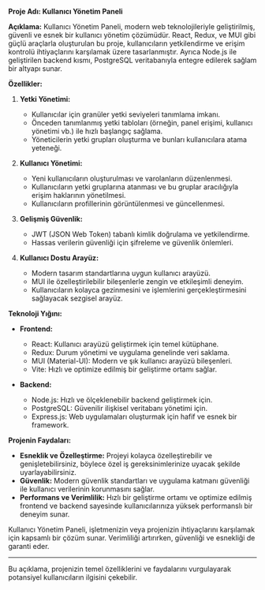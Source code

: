 **Proje Adı: Kullanıcı Yönetim Paneli**

**Açıklama:**
Kullanıcı Yönetim Paneli, modern web teknolojileriyle geliştirilmiş, güvenli ve esnek bir kullanıcı yönetim çözümüdür. React, Redux, ve MUI gibi güçlü araçlarla oluşturulan bu proje, kullanıcıların yetkilendirme ve erişim kontrolü ihtiyaçlarını karşılamak üzere tasarlanmıştır. Ayrıca Node.js ile geliştirilen backend kısmı, PostgreSQL veritabanıyla entegre edilerek sağlam bir altyapı sunar.

**Özellikler:**

1. **Yetki Yönetimi:**
   - Kullanıcılar için granüler yetki seviyeleri tanımlama imkanı.
   - Önceden tanımlanmış yetki tabloları (örneğin, panel erişimi, kullanıcı yönetimi vb.) ile hızlı başlangıç sağlama.
   - Yöneticilerin yetki grupları oluşturma ve bunları kullanıcılara atama yeteneği.

2. **Kullanıcı Yönetimi:**
   - Yeni kullanıcıların oluşturulması ve varolanların düzenlenmesi.
   - Kullanıcıların yetki gruplarına atanması ve bu gruplar aracılığıyla erişim haklarının yönetilmesi.
   - Kullanıcıların profillerinin görüntülenmesi ve güncellenmesi.

3. **Gelişmiş Güvenlik:**
   - JWT (JSON Web Token) tabanlı kimlik doğrulama ve yetkilendirme.
   - Hassas verilerin güvenliği için şifreleme ve güvenlik önlemleri.

4. **Kullanıcı Dostu Arayüz:**
   - Modern tasarım standartlarına uygun kullanıcı arayüzü.
   - MUI ile özelleştirilebilir bileşenlerle zengin ve etkileşimli deneyim.
   - Kullanıcıların kolayca gezinmesini ve işlemlerini gerçekleştirmesini sağlayacak sezgisel arayüz.

**Teknoloji Yığını:**

- **Frontend:**
  - React: Kullanıcı arayüzü geliştirmek için temel kütüphane.
  - Redux: Durum yönetimi ve uygulama genelinde veri saklama.
  - MUI (Material-UI): Modern ve şık kullanıcı arayüzü bileşenleri.
  - Vite: Hızlı ve optimize edilmiş bir geliştirme ortamı sağlar.

- **Backend:**
  - Node.js: Hızlı ve ölçeklenebilir backend geliştirmek için.
  - PostgreSQL: Güvenilir ilişkisel veritabanı yönetimi için.
  - Express.js: Web uygulamaları oluşturmak için hafif ve esnek bir framework.

**Projenin Faydaları:**

- **Esneklik ve Özelleştirme:** Projeyi kolayca özelleştirebilir ve genişletebilirsiniz, böylece özel iş gereksinimlerinize uyacak şekilde uyarlayabilirsiniz.
- **Güvenlik:** Modern güvenlik standartları ve uygulama katmanı güvenliği ile kullanıcı verilerinin korunmasını sağlar.
- **Performans ve Verimlilik:** Hızlı bir geliştirme ortamı ve optimize edilmiş frontend ve backend sayesinde kullanıcılarınıza yüksek performanslı bir deneyim sunar.

Kullanıcı Yönetim Paneli, işletmenizin veya projenizin ihtiyaçlarını karşılamak için kapsamlı bir çözüm sunar. Verimliliği artırırken, güvenliği ve esnekliği de garanti eder.

---

Bu açıklama, projenizin temel özelliklerini ve faydalarını vurgulayarak potansiyel kullanıcıların ilgisini çekebilir.
